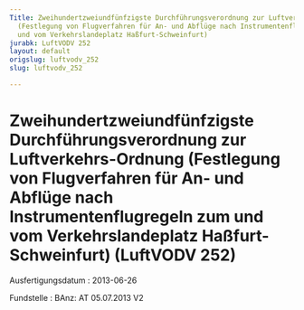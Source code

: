 ```yaml
---
Title: Zweihundertzweiundfünfzigste Durchführungsverordnung zur Luftverkehrs-Ordnung
  (Festlegung von Flugverfahren für An- und Abflüge nach Instrumentenflugregeln zum
  und vom Verkehrslandeplatz Haßfurt-Schweinfurt)
jurabk: LuftVODV 252
layout: default
origslug: luftvodv_252
slug: luftvodv_252

---
```


# Zweihundertzweiundfünfzigste Durchführungsverordnung zur Luftverkehrs-Ordnung (Festlegung von Flugverfahren für An- und Abflüge nach Instrumentenflugregeln zum und vom Verkehrslandeplatz Haßfurt-Schweinfurt) (LuftVODV 252)

Ausfertigungsdatum
:   2013-06-26

Fundstelle
:   BAnz: AT 05.07.2013 V2

